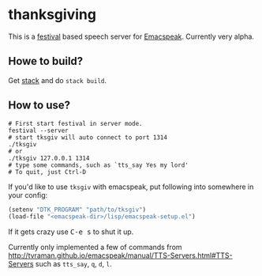 # thanksgiving

This is a [festival](http://www.cstr.ed.ac.uk/projects/festival/) based speech server
for [Emacspeak](http://emacspeak.sourceforge.net). Currently very alpha.

## Howe to build?

Get [stack](haskellstack.org) and do `stack build`.

## How to use?

```
# First start festival in server mode.
festival --server
# start tksgiv will auto connect to port 1314
./tksgiv
# or
./tksgiv 127.0.0.1 1314
# type some commands, such as `tts_say Yes my lord'
# To quit, just Ctrl-D
```

If you'd like to use `tksgiv` with emacspeak, put following into somewhere in
your config:
```lisp
(setenv "DTK_PROGRAM" "path/to/tksgiv")
(load-file "<emacspeak-dir>/lisp/emacspeak-setup.el")
```

If it gets crazy use <kbd>C-e s</kbd> to shut it up.

Currently only implemented a few of commands from http://tvraman.github.io/emacspeak/manual/TTS-Servers.html#TTS-Servers
such as `tts_say`, `q`, `d`, `l`.
